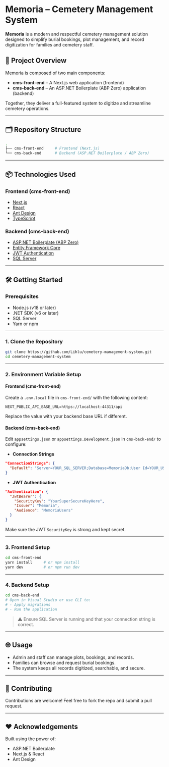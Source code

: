 # Memoria – Cemetery Management System

**Memoria** is a modern and respectful cemetery management solution designed to simplify burial bookings, plot management, and record digitization for families and cemetery staff.

## 🚀 Project Overview

Memoria is composed of two main components:

- **cms-front-end** – A Next.js web application (frontend)
- **cms-back-end** – An ASP.NET Boilerplate (ABP Zero) application (backend)

Together, they deliver a full-featured system to digitize and streamline cemetery operations.

---

## 🗂️ Repository Structure

```bash
.
├── cms-front-end     # Frontend (Next.js)
└── cms-back-end      # Backend (ASP.NET Boilerplate / ABP Zero)
```

---

## 📦 Technologies Used

### Frontend (cms-front-end)
- [Next.js](https://nextjs.org/)
- [React](https://reactjs.org/)
- [Ant Design](https://ant.design/)
- [TypeScript](https://www.typescriptlang.org/)

### Backend (cms-back-end)
- [ASP.NET Boilerplate (ABP Zero)](https://aspnetboilerplate.com/)
- [Entity Framework Core](https://learn.microsoft.com/en-us/ef/core/)
- [JWT Authentication](https://jwt.io/)
- [SQL Server](https://www.microsoft.com/en-us/sql-server)

---

## 🛠️ Getting Started

### Prerequisites
- Node.js (v18 or later)
- .NET SDK (v6 or later)
- SQL Server
- Yarn or npm

---

### 1. Clone the Repository
```bash
git clone https://github.com/Lihlu/cemetery-management-system.git
cd cemetery-management-system
```

---

### 2. Environment Variable Setup

#### Frontend (cms-front-end)

Create a `.env.local` file in `cms-front-end/` with the following content:

```env
NEXT_PUBLIC_API_BASE_URL=https://localhost:44311/api
```

Replace the value with your backend base URL if different.

#### Backend (cms-back-end)

Edit `appsettings.json` or `appsettings.Development.json` in `cms-back-end/` to configure:

- **Connection Strings**
```json
"ConnectionStrings": {
  "Default": "Server=YOUR_SQL_SERVER;Database=MemoriaDb;User Id=YOUR_USER;Password=YOUR_PASSWORD;"
}
```

- **JWT Authentication**
```json
"Authentication": {
  "JwtBearer": {
    "SecurityKey": "YourSuperSecureKeyHere",
    "Issuer": "Memoria",
    "Audience": "MemoriaUsers"
  }
}
```

Make sure the JWT `SecurityKey` is strong and kept secret.

---

### 3. Frontend Setup

```bash
cd cms-front-end
yarn install     # or npm install
yarn dev         # or npm run dev
```

---

### 4. Backend Setup

```bash
cd cms-back-end
# Open in Visual Studio or use CLI to:
# - Apply migrations
# - Run the application
```

> ⚠️ Ensure SQL Server is running and that your connection string is correct.

---

## 🌐 Usage

- Admin and staff can manage plots, bookings, and records.
- Families can browse and request burial bookings.
- The system keeps all records digitized, searchable, and secure.

---

## 🤝 Contributing

Contributions are welcome! Feel free to fork the repo and submit a pull request.

---

## ❤️ Acknowledgements

Built using the power of:
- ASP.NET Boilerplate
- Next.js & React
- Ant Design


